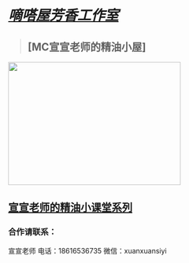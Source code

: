# [***嘀嗒屋芳香工作室***](main.html)
>
>## [MC宣宣老师的精油小屋]
[<img src="https://s1.328888.xyz/2022/08/14/ToY4P.jpg" width="350" height="250" >](activities.html)
## [宣宣老师的精油小课堂系列](Mr-Xuan's-small-class.md)

### 合作请联系：
宣宣老师 
电话：18616536735
微信：xuanxuansiyi
